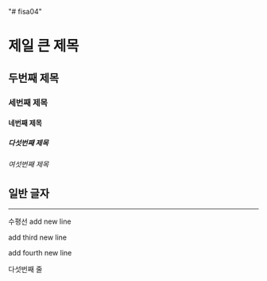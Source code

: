 "# fisa04" 
# 제일 큰 제목
## 두번째 제목
### 세번째 제목
#### 네번째 제목
##### 다섯번째 제목
###### 여섯번째 제목
일반 글자 
---
<hr>
수평선
add new line

add third new line

add fourth new line

다섯번째 줄
